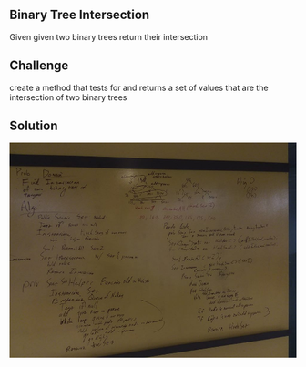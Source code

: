 ##  Binary Tree Intersection
Given given two binary trees return their intersection
## Challenge
create a method that tests for and returns a set of values that are the intersection of two binary trees
## Solution
<img src="../assets/treeintersection.jpg" alt="whiteboard treeIntersection"/>